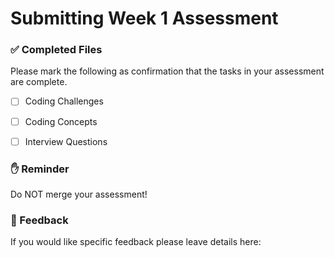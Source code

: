 # Submitting Week 1 Assessment

### ✅ Completed Files

Please mark the following as confirmation that the tasks in your assessment are complete.

- [ ] Coding Challenges
- [ ] Coding Concepts
- [ ] Interview Questions


### ✋ Reminder

Do NOT merge your assessment!

### 📝 Feedback

If you would like specific feedback please leave details here:
